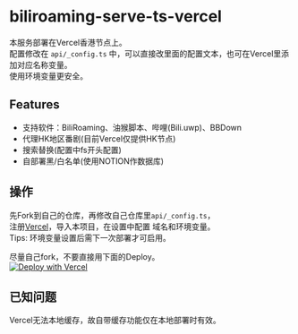 # biliroaming-serve-ts-vercel

本服务部署在Vercel香港节点上。  
配置修改在 `api/_config.ts` 中，可以直接改里面的配置文本，也可在Vercel里添加对应名称变量。  
使用环境变量更安全。  

## Features

- 支持软件：BiliRoaming、油猴脚本、哔哩(Bili.uwp)、BBDown
- 代理HK地区番剧(目前Vercel仅提供HK节点)
- 搜索替换(配置中fs开头配置)
- 自部署黑/白名单(使用NOTION作数据库)

## 操作

先Fork到自己的仓库，再修改自己仓库里`api/_config.ts`，  
注册[Vercel](https://vercel.com)，导入本项目，在设置中配置 域名和环境变量。  
Tips: 环境变量设置后需下一次部署才可启用。  

尽量自己fork，不要直接用下面的Deploy。  
[![Deploy with Vercel](https://vercel.com/button)](https://vercel.com/new/clone?repository-url=https%3A%2F%2Fgithub.com%2Fbili-vd-bak%2Fbiliroaming-serve-ts-vercel.git&project-name=biliroaming-serve-ts)

## 已知问题

Vercel无法本地缓存，故自带缓存功能仅在本地部署时有效。  
